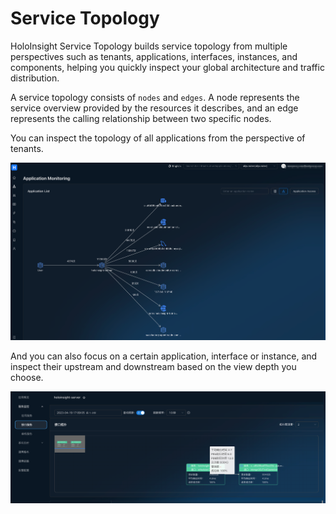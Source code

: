 # Service Topology
HoloInsight Service Topology builds service topology from multiple perspectives such as tenants, applications, interfaces, instances, and components, helping you quickly inspect your global architecture and traffic distribution.

A service topology consists of `nodes` and `edges`. A node represents the service overview provided by the resources it describes, and an edge represents the calling relationship between two specific nodes.

You can inspect the topology of all applications from the perspective of tenants.

![tenant-topology.png.png](https://github.com/traas-stack/holoinsight-docs/raw/main/docs/src/resources/images/user-guide/apm/tenant-topology.png)

And you can also focus on a certain application, interface or instance, and inspect their upstream and downstream based on the view depth you choose.

![endpoint-topology.png.png](https://github.com/traas-stack/holoinsight-docs/raw/main/docs/src/resources/images/user-guide/apm/endpoint-topology.png)